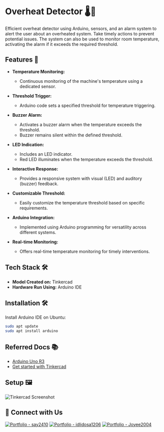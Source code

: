 # Overheat Detector 🌡️🚨

Efficient overheat detector using Arduino, sensors, and an alarm system to alert the user about an overheated system. Take timely actions to prevent potential issues. The system can also be used to monitor room temperature, activating the alarm if it exceeds the required threshold.

## Features 🚀

- **Temperature Monitoring:**
  - Continuous monitoring of the machine's temperature using a dedicated sensor.

- **Threshold Trigger:**
  - Arduino code sets a specified threshold for temperature triggering.

- **Buzzer Alarm:**
  - Activates a buzzer alarm when the temperature exceeds the threshold.
  - Buzzer remains silent within the defined threshold.

- **LED Indication:**
  - Includes an LED indicator.
  - Red LED illuminates when the temperature exceeds the threshold.

- **Interactive Response:**
  - Provides a responsive system with visual (LED) and auditory (buzzer) feedback.

- **Customizable Threshold:**
  - Easily customize the temperature threshold based on specific requirements.

- **Arduino Integration:**
  - Implemented using Arduino programming for versatility across different systems.

- **Real-time Monitoring:**
  - Offers real-time temperature monitoring for timely interventions.

## Tech Stack 🛠️

- **Model Created on:** Tinkercad
- **Hardware Run Using:** Arduino IDE

## Installation 🛠️

Install Arduino IDE on Ubuntu:

```bash
sudo apt update
sudo apt install arduino
```
## Referred Docs 📚

- [Arduino Uno R3](https://docs.arduino.cc/hardware/uno-rev3)
- [Get started with Tinkercad](https://www.tinkercad.com/learn/circuits?collectionId=OMOZACHJ9IR8LRE)

## Setup 🖼️

![Tinkercad Screenshot](https://github.com/say2410/Overheat-detector/blob/main/COA%20Project.png?raw=true)

## 🔗 Connect with Us

[![Portfolio - say2410](https://img.shields.io/badge/say2410-portfolio-blue?style=for-the-badge&logo=ko-fi&logoColor=white)](https://github.com/say2410)
[![Portfolio - idlidosa1206](https://img.shields.io/badge/idlidosa1206-portfolio-blue?style=for-the-badge&logo=ko-fi&logoColor=white)](https://github.com/idlidosa1206)
[![Portfolio - Joyee2004](https://img.shields.io/badge/Joyee2004-portfolio-blue?style=for-the-badge&logo=ko-fi&logoColor=white)](https://github.com/Joyee2004)

